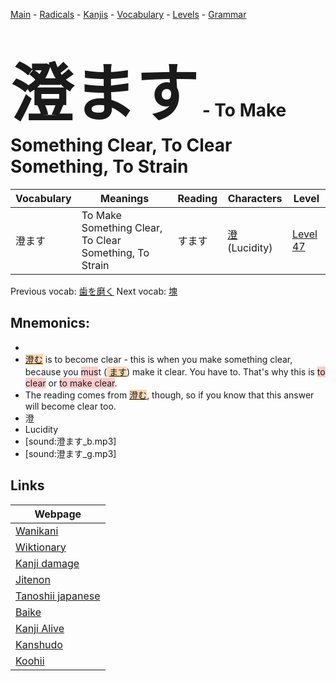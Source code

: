 <style> bigfont {font-size: 100px}</style>
[Main](../README.md) -
[Radicals](../radicals.md) -
[Kanjis](../kanjis.md) -
[Vocabulary](../vocabulary.md) -
[Levels](../levels.md) -
[Grammar](../grammar.md)
# <bigfont> 澄ます</bigfont> - To Make Something Clear, To Clear Something, To Strain 

| Vocabulary | Meanings | Reading | Characters | Level |
| --- | --- | --- | --- | --- |
| 澄ます | To Make Something Clear, To Clear Something, To Strain | すます |  [澄](../kanjis/澄.md) (Lucidity) | [Level 47](../levels/wk_level47.md) |

Previous vocab: [歯を磨く](歯を磨く.md) Next vocab: [塊](塊.md) 

## Mnemonics:

* 
* <span style="background-color:#fed8b1"> [澄む](https://jisho.org/search/澄む)</span> is to become clear - this is when you make something clear, because you <span style="background-color:#ffcccb"> mus</span>t (<span style="background-color:#fed8b1"> [ます](https://jisho.org/search/ます)</span>) make it clear. You have to. That's why this is <span style="background-color:#ffcccb"> to clear</span> or <span style="background-color:#ffcccb"> to make clear</span>.
* The reading comes from <span style="background-color:#fed8b1"> [澄む](https://jisho.org/search/澄む)</span>, though, so if you know that this answer will become clear too.
* 澄
* Lucidity
* [sound:澄ます_b.mp3]
* [sound:澄ます_g.mp3]


## Links 

| Webpage |
| --- |
| [Wanikani          ](https://www.wanikani.com/kanji/澄ます) |
| [Wiktionary        ](https://en.wiktionary.org/wiki/澄ます) |
| [Kanji damage      ](http://www.kanjidamage.com/kanji/search?utf8=✓&q=澄ます) |
| [Jitenon           ](https://jitenon.com/kanji/澄ます) |
| [Tanoshii japanese ](https://www.tanoshiijapanese.com/dictionary/kanji.cfm?k=澄ます) |
| [Baike             ](https://baike.baidu.com/item/澄ます) |
| [Kanji Alive       ](https://app.kanjialive.com/澄ます) |
| [Kanshudo          ](https://www.kanshudo.com/searchmn?q=澄ます) |
| [Koohii            ](https://kanji.koohii.com/study/kanji/澄ます) |

